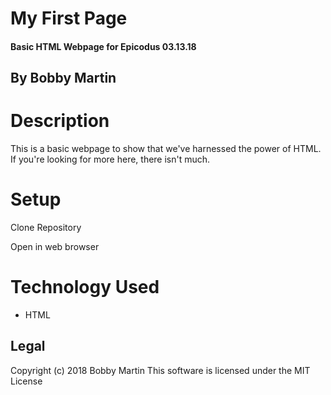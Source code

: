 # My First Page

#### Basic HTML Webpage for Epicodus 03.13.18

## By Bobby Martin

# Description

This is a basic webpage to show that we've harnessed the power of HTML. If you're looking for more here, there isn't much.

# Setup

Clone Repository

Open in web browser

# Technology Used

* HTML

## Legal

Copyright (c) 2018 Bobby Martin
This software is licensed under the MIT License
